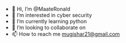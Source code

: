 - 👋 Hi, I’m @MaateRonald
- 👀 I’m interested in cyber security
- 🌱 I’m currently learning python
- 💞️ I’m looking to collaborate on 
- 📫 How to reach me mugishar21@gmail.com

<!---
MaateRonald/MaateRonald is a ✨ special ✨ repository because its `README.md` (this file) appears on your GitHub profile.
You can click the Preview link to take a look at your changes.
--->
